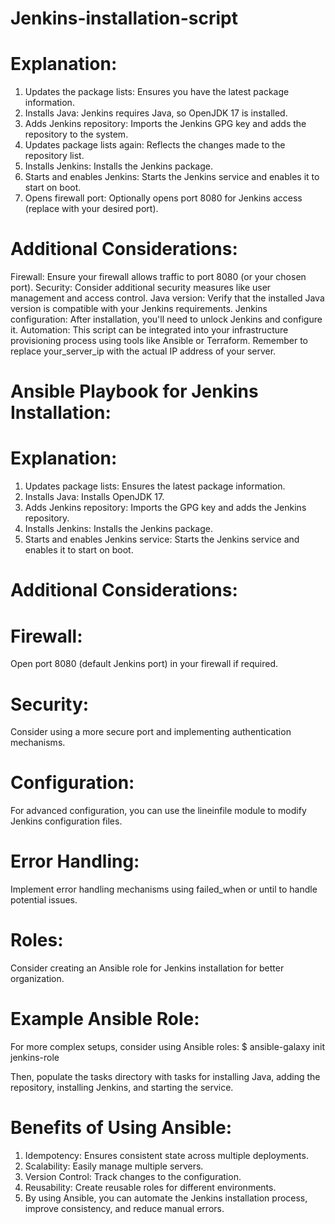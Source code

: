 # Jenkins-installation-script


# Explanation:

1. Updates the package lists: Ensures you have the latest package information.
2. Installs Java: Jenkins requires Java, so OpenJDK 17 is installed.
3. Adds Jenkins repository: Imports the Jenkins GPG key and adds the repository to the system.
4. Updates package lists again: Reflects the changes made to the repository list.
5. Installs Jenkins: Installs the Jenkins package.
6. Starts and enables Jenkins: Starts the Jenkins service and enables it to start on boot.
7. Opens firewall port: Optionally opens port 8080 for Jenkins access (replace with your desired port).

# Additional Considerations:
Firewall: Ensure your firewall allows traffic to port 8080 (or your chosen port).
Security: Consider additional security measures like user management and access control.
Java version: Verify that the installed Java version is compatible with your Jenkins requirements.
Jenkins configuration: After installation, you'll need to unlock Jenkins and configure it.
Automation: This script can be integrated into your infrastructure provisioning process using tools like Ansible or Terraform.
Remember to replace your_server_ip with the actual IP address of your server.


# Ansible Playbook for Jenkins Installation:


# Explanation:
1. Updates package lists: Ensures the latest package information.
2. Installs Java: Installs OpenJDK 17.
3. Adds Jenkins repository: Imports the GPG key and adds the Jenkins repository.
4. Installs Jenkins: Installs the Jenkins package.
5. Starts and enables Jenkins service: Starts the Jenkins service and enables it to start on boot.

# Additional Considerations:

# Firewall: 
Open port 8080 (default Jenkins port) in your firewall if required.
# Security: 
Consider using a more secure port and implementing authentication mechanisms.
# Configuration: 
For advanced configuration, you can use the lineinfile module to modify Jenkins configuration files.
# Error Handling: 
Implement error handling mechanisms using failed_when or until to handle potential issues.
# Roles: 
Consider creating an Ansible role for Jenkins installation for better organization.

# Example Ansible Role:
For more complex setups, consider using Ansible roles:
 $ ansible-galaxy init jenkins-role

Then, populate the tasks directory with tasks for installing Java, adding the repository, installing Jenkins, and starting the service.

# Benefits of Using Ansible:
1. Idempotency: Ensures consistent state across multiple deployments.
2. Scalability: Easily manage multiple servers.
3. Version Control: Track changes to the configuration.
4. Reusability: Create reusable roles for different environments.
5. By using Ansible, you can automate the Jenkins installation process, improve consistency, and reduce manual errors.


